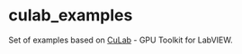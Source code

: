 # culab_examples
Set of examples based on [CuLab](https://www.ngene.co/gpu-toolkit-for-labview) - GPU Toolkit for LabVIEW.
